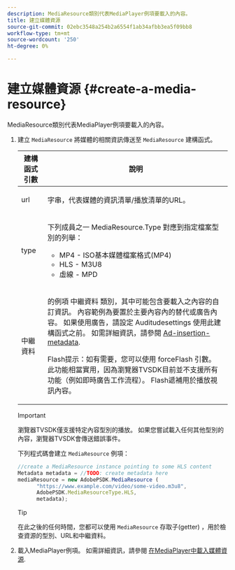 ```yaml
---
description: MediaResource類別代表MediaPlayer例項要載入的內容。
title: 建立媒體資源
source-git-commit: 02ebc3548a254b2a6554f1ab34afbb3ea5f09bb8
workflow-type: tm+mt
source-wordcount: '250'
ht-degree: 0%

---
```


# 建立媒體資源 {#create-a-media-resource}

MediaResource類別代表MediaPlayer例項要載入的內容。

1. 建立 `MediaResource` 將媒體的相關資訊傳送至 `MediaResource` 建構函式。

   <table id="table_DD0D5D9129D54F73881399B9B4FF546A"> 
    <thead> 
    <tr> 
    <th colname="col1" class="entry"> 建構函式引數 </th> 
    <th colname="col2" class="entry"> 說明 </th> 
    </tr> 
    </thead>
    <tbody> 
    <tr> 
    <td colname="col1"> <p>url </p> </td> 
    <td colname="col2"> <p>字串，代表媒體的資訊清單/播放清單的URL。 </p> </td> 
    </tr> 
    <tr> 
    <td colname="col1"> <p>type </p> </td> 
    <td colname="col2"> <p>下列成員之一 <span class="codeph"> MediaResource.Type </span> 對應到指定檔案型別的列舉： </p> <p> 
    <ul id="ul_E9689FA06DC94BF4848F16E1F2F01A59"> 
    <li id="li_83A14B96CDC648C6AF6F5FA745343E1F"> <span class="codeph"> MP4 </span> - ISO基本媒體檔案格式(MP4) </li> 
    <li id="li_FCD355151515412D9A78C3815DD09129"> <span class="codeph"> HLS </span> - M3U8 </li> 
    <li id="li_9D3D306D49264830AC6EFB1F49524A3B"> <span class="codeph"> 虛線 </span> - MPD </li> 
    </ul> </p> <p></p> </td> 
    </tr> 
    <tr> 
    <td colname="col1"> <p>中繼資料 </p> </td> 
    <td colname="col2"> <p>的例項 <span class="codeph"> 中繼資料 </span> 類別，其中可能包含要載入之內容的自訂資訊。 內容範例為要置於主要內容內的替代或廣告內容。 如果使用廣告，請設定 <span class="codeph"> Auditudesettings </span> 使用此建構函式之前。 如需詳細資訊，請參閱 <a href="../../ad-insertion/ad-insertion-metadata/c-psdk-browser-tvsdk-2.4-ad-insertion-metadata.md">Ad-insertion-metadata</a>. </p> <p>Flash提示：如有需要，您可以使用 <span class="codeph"> forceFlash </span> 引數。 此功能相當實用，因為瀏覽器TVSDK目前並不支援所有功能（例如即時廣告工作流程）。 Flash遞補用於播放視訊內容。 </p> </td> 
    </tr> 
    </tbody> 
   </table>

   >[!IMPORTANT]
   >
   >瀏覽器TVSDK僅支援特定內容型別的播放。 如果您嘗試載入任何其他型別的內容，瀏覽器TVSDK會傳送錯誤事件。

   下列程式碼會建立 `MediaResource` 例項：

   ```js
   //create a MediaResource instance pointing to some HLS content 
   Metadata metadata = //TODO: create metadata here 
   mediaResource = new AdobePSDK.MediaResource ( 
         "https://www.example.com/video/some-video.m3u8", 
         AdobePSDK.MediaResourceType.HLS,  
         metadata);
   ```

   >[!TIP]
   >
   >在此之後的任何時間，您都可以使用 `MediaResource` 存取子(getter) ，用於檢查資源的型別、URL和中繼資料。

1. 載入MediaPlayer例項。 如需詳細資訊，請參閱 [在MediaPlayer中載入媒體資源](../../content-playback-options-browser-tvsdk/mediaplayer-initialize-for-video/t-psdk-browser-tvsdk-2.4-media-resource-load.md).
